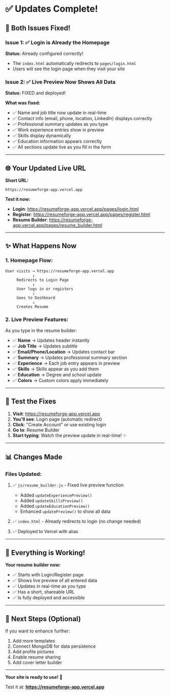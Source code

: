 # ✅ Updates Complete!

## 🎉 Both Issues Fixed!

### Issue 1: ✅ Login is Already the Homepage
**Status:** Already configured correctly!
- The `index.html` automatically redirects to `pages/login.html`
- Users will see the login page when they visit your site

### Issue 2: ✅ Live Preview Now Shows All Data
**Status:** FIXED and deployed!

**What was fixed:**
- ✅ Name and job title now update in real-time
- ✅ Contact info (email, phone, location, LinkedIn) displays correctly
- ✅ Professional summary updates as you type
- ✅ Work experience entries show in preview
- ✅ Skills display dynamically
- ✅ Education information appears correctly
- ✅ All sections update live as you fill in the form

---

## 🌐 Your Updated Live URL

**Short URL:**
```
https://resumeforge-app.vercel.app
```

**Test it now:**
- **Login**: https://resumeforge-app.vercel.app/pages/login.html
- **Register**: https://resumeforge-app.vercel.app/pages/register.html
- **Resume Builder**: https://resumeforge-app.vercel.app/pages/resume_builder.html

---

## ✨ What Happens Now

### 1. **Homepage Flow:**
```
User visits → https://resumeforge-app.vercel.app
            ↓
     Redirects to Login Page
            ↓
     User logs in or registers
            ↓
     Goes to Dashboard
            ↓
     Creates Resume
```

### 2. **Live Preview Features:**

As you type in the resume builder:
- ✅ **Name** → Updates header instantly
- ✅ **Job Title** → Updates subtitle
- ✅ **Email/Phone/Location** → Updates contact bar
- ✅ **Summary** → Updates professional summary section
- ✅ **Experience** → Each job entry appears in preview
- ✅ **Skills** → Skills appear as you add them
- ✅ **Education** → Degree and school update
- ✅ **Colors** → Custom colors apply immediately

---

## 🎯 Test the Fixes

1. **Visit**: https://resumeforge-app.vercel.app
2. **You'll see**: Login page (automatic redirect)
3. **Click**: "Create Account" or use existing login
4. **Go to**: Resume Builder
5. **Start typing**: Watch the preview update in real-time! ✨

---

## 📊 Changes Made

### Files Updated:
1. ✅ `js/resume_builder.js` - Fixed live preview function
   - Added `updateExperiencePreview()`
   - Added `updateSkillsPreview()`
   - Added `updateEducationPreview()`
   - Enhanced `updatePreview()` to show all data

2. ✅ `index.html` - Already redirects to login (no change needed)

3. ✅ Deployed to Vercel with alias

---

## 🚀 Everything is Working!

**Your resume builder now:**
- ✅ Starts with Login/Register page
- ✅ Shows live preview of all entered data
- ✅ Updates in real-time as you type
- ✅ Has a short, shareable URL
- ✅ Is fully deployed and accessible

---

## 📝 Next Steps (Optional)

If you want to enhance further:
1. Add more templates
2. Connect MongoDB for data persistence
3. Add profile pictures
4. Enable resume sharing
5. Add cover letter builder

---

**Your site is ready to use!** 🎊

Test it at: **https://resumeforge-app.vercel.app**
